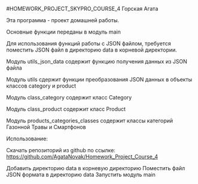 #HOMEWORK_PROJECT_SKYPRO_COURSE_4
Горская Агата

Эта программа - проект домашней работы.

Основные функции переданы в модуль main

Для использования функций работы с JSON файлом, требуется поместить JSON файл в директорию data в корневой директории.

Модуль utils_json_data содержит функцию получения данных из JSON файла

Модуль utils сдержит функции преобразования JSON данных в объекты классов category и product

Модуль class_category содержит класс Category

Модуль class_product содержит класс Product

Модуль products_categories_classes содержит классы категорий Газонной Травы и Смартфонов


Использование:

Скачать репозиторий из github по ссылке:
https://github.com/AgataNovak/Homework_Project_Course_4

Добавить директорию data в корневую директорию
Поместить файл JSON формата в директорию data
Запустить модуль main
